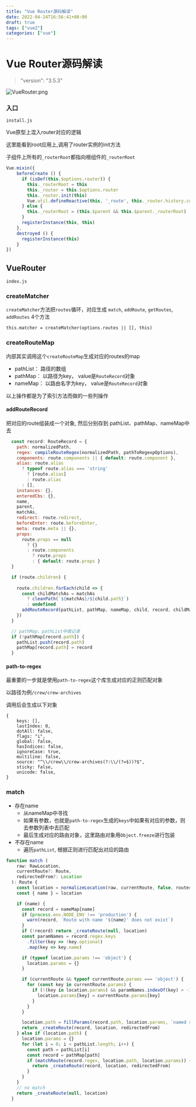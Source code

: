 ```yaml
---
title: "Vue Router源码解读"
date: 2022-04-24T16:56:41+08:00
draft: true
tags: ["vue2"]
categories: ["vue"]
---
```




# Vue Router源码解读



>  "version": "3.5.3"

![VueRouter.png](https://p1-juejin.byteimg.com/tos-cn-i-k3u1fbpfcp/9578e5e1cb664f338ac52cfce9b3fbe7~tplv-k3u1fbpfcp-watermark.image?)



### 入口

`install.js`



Vue原型上混入router对应的逻辑

这里能看到root应用上,调用了router实例的init方法

子组件上所有的`_routerRoot`都指向根组件的`_routerRoot`

```javascript
Vue.mixin({
    beforeCreate () {
      if (isDef(this.$options.router)) {
        this._routerRoot = this
        this._router = this.$options.router
        this._router.init(this)
        Vue.util.defineReactive(this, '_route', this._router.history.current)
      } else {
        this._routerRoot = (this.$parent && this.$parent._routerRoot) || this
      }
      registerInstance(this, this)
    },
    destroyed () {
      registerInstance(this)
    }
})
```





## VueRouter



`index.js`



### createMatcher

`createMatcher`方法把`routes`循环，对应生成 `match`, `addRoute`, `getRoutes`, `addRoutes` 4个方法

```
this.matcher = createMatcher(options.routes || [], this)
```



### createRouteMap

内部其实调用这个`createRouteMap`生成对应的routes的map

- pathList： 路径的数组
- pathMap： 以路径为key， value是`RouteRecord`对象
- nameMap： 以路由名字为key， value是`RouteRecord`对象



以上操作都是为了索引方法而做的一些列操作



#### addRouteRecord

把对应的route组装成一个对象, 然后分别存到 pathList、pathMap、nameMap中去



```javascript
  const record: RouteRecord = {
    path: normalizedPath,
    regex: compileRouteRegex(normalizedPath, pathToRegexpOptions),
    components: route.components || { default: route.component },
    alias: route.alias
      ? typeof route.alias === 'string'
        ? [route.alias]
        : route.alias
      : [],
    instances: {},
    enteredCbs: {},
    name,
    parent,
    matchAs,
    redirect: route.redirect,
    beforeEnter: route.beforeEnter,
    meta: route.meta || {},
    props:
      route.props == null
        ? {}
        : route.components
          ? route.props
          : { default: route.props }
  }

  if (route.children) {
    
    route.children.forEach(child => {
      const childMatchAs = matchAs
        ? cleanPath(`${matchAs}/${child.path}`)
        : undefined
      addRouteRecord(pathList, pathMap, nameMap, child, record, childMatchAs)
    })
  }

  // pathMap、pathList中做记录
  if (!pathMap[record.path]) {
    pathList.push(record.path)
    pathMap[record.path] = record
  }
```



#### path-to-regex



最重要的一步就是使用`path-to-regex`这个库生成对应的正则匹配对象

以路径为例`/crew/crew-archives`

调用后会生成以下对象

```
{
    keys: [],
    lastIndex: 0,
    dotAll: false,
    flags: "i",
    global: false,
    hasIndices: false,
    ignoreCase: true,
    multiline: false,
    source: "^\\/crew\\/crew-archives(?:\\/(?=$))?$",
    sticky: false,
    unicode: false,
}
```





### match



- 存在name
  - 从nameMap中寻找
  - 如果有参数，也就是`path-to-regex`生成的`keys`中如果有对应的参数，则去参数列表中去匹配
  - 最后生成对应的路由对象，这里路由对象用`Object.freeze`进行包装
- 不存在name
  - 遍历`pathList`, 根据正则进行匹配出对应的路由



```javascript
function match (
    raw: RawLocation,
    currentRoute?: Route,
    redirectedFrom?: Location
  ): Route {
    const location = normalizeLocation(raw, currentRoute, false, router)
    const { name } = location

    if (name) {
      const record = nameMap[name]
      if (process.env.NODE_ENV !== 'production') {
        warn(record, `Route with name '${name}' does not exist`)
      }
      if (!record) return _createRoute(null, location)
      const paramNames = record.regex.keys
        .filter(key => !key.optional)
        .map(key => key.name)

      if (typeof location.params !== 'object') {
        location.params = {}
      }

      if (currentRoute && typeof currentRoute.params === 'object') {
        for (const key in currentRoute.params) {
          if (!(key in location.params) && paramNames.indexOf(key) > -1) {
            location.params[key] = currentRoute.params[key]
          }
        }
      }

      location.path = fillParams(record.path, location.params, `named route "${name}"`)
      return _createRoute(record, location, redirectedFrom)
    } else if (location.path) {
      location.params = {}
      for (let i = 0; i < pathList.length; i++) {
        const path = pathList[i]
        const record = pathMap[path]
        if (matchRoute(record.regex, location.path, location.params)) {
          return _createRoute(record, location, redirectedFrom)
        }
      }
    }
    // no match
    return _createRoute(null, location)
  }
```

